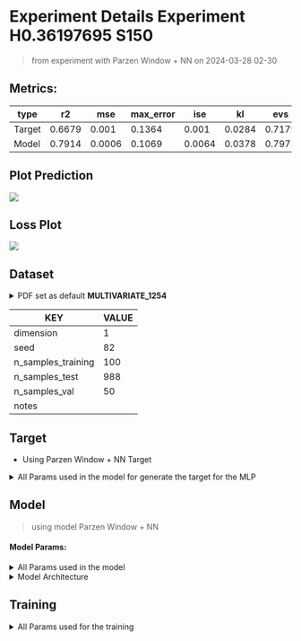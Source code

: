 # Experiment Details Experiment  H0.36197695 S150
> from experiment with Parzen Window + NN
> on 2024-03-28 02-30
## Metrics:
                                                                   
| type   | r2     | mse    | max_error | ise    | kl     | evs    |
|--------|--------|--------|-----------|--------|--------|--------|
| Target | 0.6679 | 0.001  | 0.1364    | 0.001  | 0.0284 | 0.7179 |
| Model  | 0.7914 | 0.0006 | 0.1069    | 0.0064 | 0.0378 | 0.7975 |
                                                                   
## Plot Prediction

<img src="/Users/duccio/Documents/GitHub/Gaussian-Mixture-Neural-Network/script/utils/../../result/Parzen Window + NN/61c4f5 Experiment  H0.36197695 
S150/pdf_61c4f5.png">

## Loss Plot

<img src="/Users/duccio/Documents/GitHub/Gaussian-Mixture-Neural-Network/script/utils/../../result/Parzen Window + NN/61c4f5 Experiment  H0.36197695 
S150/loss_61c4f5.png">

## Dataset

<details><summary>PDF set as default <b>MULTIVARIATE_1254</b></summary>

#### Dimension 1
                                      
| type        | rate | weight |      |
|-------------|------|--------|------|
| exponential | 1    | 0.2    |      |
| logistic    | 4    | 0.8    | 0.25 |
| logistic    | 5.5  | 0.7    | 0.3  |
| exponential | -1   | 0.25   | -10  |
                                      
</details>
                              
| KEY                | VALUE |
|--------------------|-------|
| dimension          | 1     |
| seed               | 82    |
| n_samples_training | 100   |
| n_samples_test     | 988   |
| n_samples_val      | 50    |
| notes              |       |
                              
## Target
- Using Parzen Window + NN Target
<details><summary>All Params used in the model for generate the target for the MLP </summary>

                    
| KEY | VALUE      |
|-----|------------|
| h   | 0.36197695 |
                    
</details>

## Model
> using model Parzen Window + NN
#### Model Params:
<details><summary>All Params used in the model </summary>

                                                  
| KEY             | VALUE                        |
|-----------------|------------------------------|
| dropout         | 0.0                          |
| hidden_layer    | [(52, ReLU()), (40, ReLU())] |
| last_activation | lambda                       |
                                                  
</details>

<details><summary>Model Architecture </summary>

LitModularNN(
  (neural_netowrk_modular): NeuralNetworkModular(
    (dropout): Dropout(p=0.0, inplace=False)
    (output_layer): Linear(in_features=40, out_features=1, bias=True)
    (last_activation): AdaptiveSigmoid(
      (sigmoid): Sigmoid()
    )
    (layers): ModuleList(
      (0): Linear(in_features=1, out_features=52, bias=True)
      (1): Linear(in_features=52, out_features=40, bias=True)
      (2): AdaptiveSigmoid(
        (sigmoid): Sigmoid()
      )
    )
    (activation): ModuleList(
      (0-1): 2 x ReLU()
    )
  )
)
</details>

## Training
<details><summary>All Params used for the training </summary>

                                
| KEY           | VALUE        |
|---------------|--------------|
| epochs        | 200          |
| batch_size    | 20           |
| loss_type     | mse_loss     |
| optimizer     | RMSprop      |
| learning_rate | 0.0052784027 |
                                
</details>

